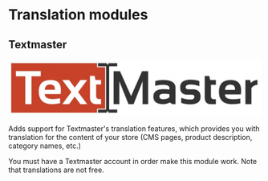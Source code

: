 # Translation modules

## Textmaster <a href="#translationmodules-textmaster" id="translationmodules-textmaster"></a>

![](../../../.gitbook/assets/23037757.jpg)

Adds support for Textmaster's translation features, which provides you with translation for the content of your store (CMS pages, product description, category names, etc.)

You must have a Textmaster account in order make this module work. Note that translations are not free.
